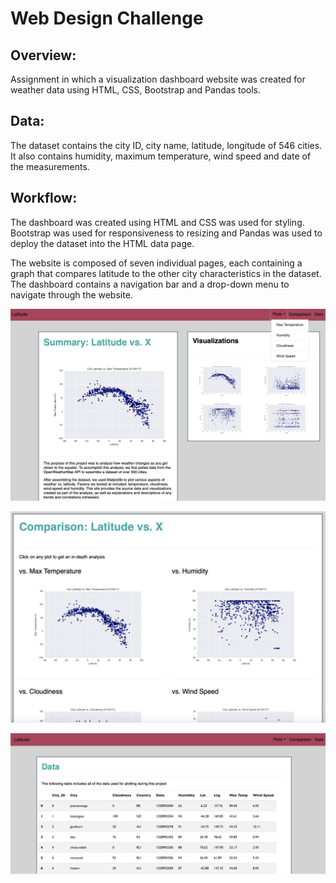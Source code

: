 # Web Design Challenge

## Overview:
Assignment in which a visualization dashboard website was created for weather data using HTML, CSS, Bootstrap and Pandas tools.

## Data:
The dataset contains the city ID, city name, latitude, longitude of 546 cities. It also contains humidity, maximum temperature, wind speed and date of the measurements.

## Workflow:

The dashboard was created using HTML and CSS was used for styling. Bootstrap was used for responsiveness to resizing and Pandas was used to deploy the dataset into the HTML data page.

The website is composed of seven individual pages, each containing a graph that compares latitude to the other city characteristics in the dataset. The dashboard contains a navigation bar and a drop-down menu to navigate through the website. 

![Image description](images/WebMain.png)

![Image description](images/WebComparison.png)

![Image description](images/WebData.png)